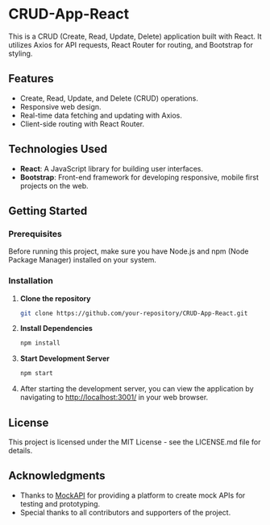 # CRUD-App-React

This is a CRUD (Create, Read, Update, Delete) application built with React. It utilizes Axios for API requests, React Router for routing, and Bootstrap for styling.

## Features

- Create, Read, Update, and Delete (CRUD) operations.
- Responsive web design.
- Real-time data fetching and updating with Axios.
- Client-side routing with React Router.

## Technologies Used

- **React**: A JavaScript library for building user interfaces.
- **Bootstrap**: Front-end framework for developing responsive, mobile first projects on the web.

## Getting Started

### Prerequisites

Before running this project, make sure you have Node.js and npm (Node Package Manager) installed on your system.

### Installation

1. **Clone the repository**

   ```bash
   git clone https://github.com/your-repository/CRUD-App-React.git
   ```

2. **Install Dependencies**

   ```bash
   npm install
   ```

3. **Start Development Server**

   ```bash
   npm start
   ```

4. After starting the development server, you can view the application by navigating to [http://localhost:3001/](http://localhost:3001/) in your web browser.


## License

This project is licensed under the MIT License - see the LICENSE.md file for details.

## Acknowledgments

- Thanks to [MockAPI](https://mockapi.io) for providing a platform to create mock APIs for testing and prototyping.
- Special thanks to all contributors and supporters of the project.

